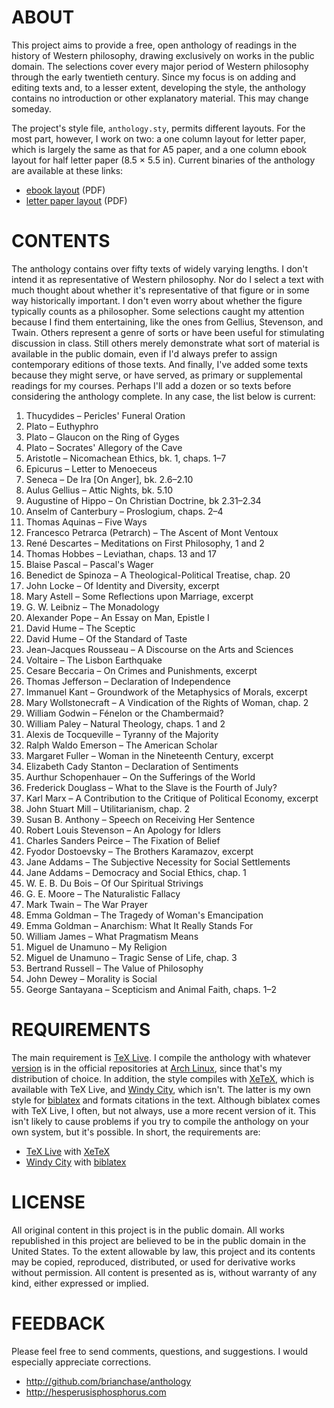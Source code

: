 # ABOUT

This project aims to provide a free, open anthology of readings in the
history of Western philosophy, drawing exclusively on works in the
public domain. The selections cover every major period of Western
philosophy through the early twentieth century. Since my focus is on
adding and editing texts and, to a lesser extent, developing the
style, the anthology contains no introduction or other explanatory
material. This may change someday.

The project's style file, `anthology.sty`, permits different layouts.
For the most part, however, I work on two: a one column layout for
letter paper, which is largely the same as that for A5 paper, and a
one column ebook layout for half letter paper (8.5 × 5.5 in). Current
binaries of the anthology are available at these links:

* [ebook layout](http://hesperusisphosphorus.com/projects/anthology-ebook.pdf) (PDF)
* [letter paper layout](http://hesperusisphosphorus.com/projects/anthology-letter.pdf) (PDF)

# CONTENTS

The anthology contains over fifty texts of widely varying lengths. I
don't intend it as representative of Western philosophy. Nor do I
select a text with much thought about whether it's representative of
that figure or in some way historically important. I don't even worry
about whether the figure typically counts as a philosopher. Some
selections caught my attention because I find them entertaining, like
the ones from Gellius, Stevenson, and Twain. Others represent a genre
of sorts or have been useful for stimulating discussion in class.
Still others merely demonstrate what sort of material is available in
the public domain, even if I'd always prefer to assign contemporary
editions of those texts. And finally, I've added some texts because
they might serve, or have served, as primary or supplemental readings
for my courses. Perhaps I'll add a dozen or so texts before
considering the anthology complete. In any case, the list below is
current:

1. Thucydides – Pericles' Funeral Oration
1. Plato – Euthyphro
1. Plato – Glaucon on the Ring of Gyges
1. Plato – Socrates' Allegory of the Cave
1. Aristotle – Nicomachean Ethics, bk. 1, chaps. 1–7
1. Epicurus – Letter to Menoeceus
1. Seneca – De Ira [On Anger], bk. 2.6–2.10
1. Aulus Gellius – Attic Nights, bk. 5.10
1. Augustine of Hippo – On Christian Doctrine, bk 2.31–2.34
1. Anselm of Canterbury – Proslogium, chaps. 2–4
1. Thomas Aquinas – Five Ways
1. Francesco Petrarca (Petrarch) – The Ascent of Mont Ventoux
1. René Descartes – Meditations on First Philosophy, 1 and 2
1. Thomas Hobbes – Leviathan, chaps. 13 and 17
1. Blaise Pascal – Pascal's Wager
1. Benedict de Spinoza – A Theological-Political Treatise, chap. 20
1. John Locke – Of Identity and Diversity, excerpt
1. Mary Astell – Some Reflections upon Marriage, excerpt
1. G. W. Leibniz – The Monadology
1. Alexander Pope – An Essay on Man, Epistle I
1. David Hume – The Sceptic
1. David Hume – Of the Standard of Taste
1. Jean-Jacques Rousseau – A Discourse on the Arts and Sciences
1. Voltaire – The Lisbon Earthquake
1. Cesare Beccaria – On Crimes and Punishments, excerpt
1. Thomas Jefferson – Declaration of Independence
1. Immanuel Kant – Groundwork of the Metaphysics of Morals, excerpt
1. Mary Wollstonecraft – A Vindication of the Rights of Woman, chap. 2
1. William Godwin – Fénelon or the Chambermaid?
1. William Paley – Natural Theology, chaps. 1 and 2
1. Alexis de Tocqueville – Tyranny of the Majority
1. Ralph Waldo Emerson – The American Scholar
1. Margaret Fuller – Woman in the Nineteenth Century, excerpt
1. Elizabeth Cady Stanton – Declaration of Sentiments
1. Aurthur Schopenhauer – On the Sufferings of the World
1. Frederick Douglass – What to the Slave is the Fourth of July?
1. Karl Marx – A Contribution to the Critique of Political Economy, excerpt
1. John Stuart Mill – Utilitarianism, chap. 2
1. Susan B. Anthony – Speech on Receiving Her Sentence
1. Robert Louis Stevenson – An Apology for Idlers
1. Charles Sanders Peirce – The Fixation of Belief
1. Fyodor Dostoevsky – The Brothers Karamazov, excerpt
1. Jane Addams – The Subjective Necessity for Social Settlements
1. Jane Addams – Democracy and Social Ethics, chap. 1
1. W. E. B. Du Bois – Of Our Spiritual Strivings
1. G. E. Moore – The Naturalistic Fallacy
1. Mark Twain – The War Prayer
1. Emma Goldman – The Tragedy of Woman's Emancipation
1. Emma Goldman – Anarchism: What It Really Stands For
1. William James – What Pragmatism Means
1. Miguel de Unamuno – My Religion
1. Miguel de Unamuno – Tragic Sense of Life, chap. 3
1. Bertrand Russell – The Value of Philosophy
1. John Dewey – Morality is Social
1. George Santayana – Scepticism and Animal Faith, chaps. 1–2

# REQUIREMENTS

The main requirement is [TeX Live](http://www.tug.org/texlive). I
compile the anthology with whatever
[version](https://www.archlinux.org/packages/?q=texlive) is in the
official repositories at [Arch Linux](https://www.archlinux.org/),
since that's my distribution of choice. In addition, the style
compiles with [XeTeX](http://en.wikipedia.org/wiki/XeTeX), which is
available with TeX Live, and [Windy
City](http://github.com/brianchase/windycity), which isn't. The
latter is my own style for
[biblatex](http://www.ctan.org/pkg/biblatex) and formats citations in
the text. Although biblatex comes with TeX Live, I often, but not
always, use a more recent version of it. This isn't likely to cause
problems if you try to compile the anthology on your own system, but
it's possible. In short, the requirements are:

* [TeX Live](http://www.tug.org/texlive) with [XeTeX](http://en.wikipedia.org/wiki/XeTeX)
* [Windy City](http://github.com/brianchase/windycity) with [biblatex](http://www.ctan.org/pkg/biblatex)

# LICENSE

All original content in this project is in the public domain. All
works republished in this project are believed to be in the public
domain in the United States. To the extent allowable by law, this
project and its contents may be copied, reproduced, distributed, or
used for derivative works without permission. All content is presented
as is, without warranty of any kind, either expressed or implied.

# FEEDBACK

Please feel free to send comments, questions, and suggestions. I would
especially appreciate corrections.

* http://github.com/brianchase/anthology
* http://hesperusisphosphorus.com


